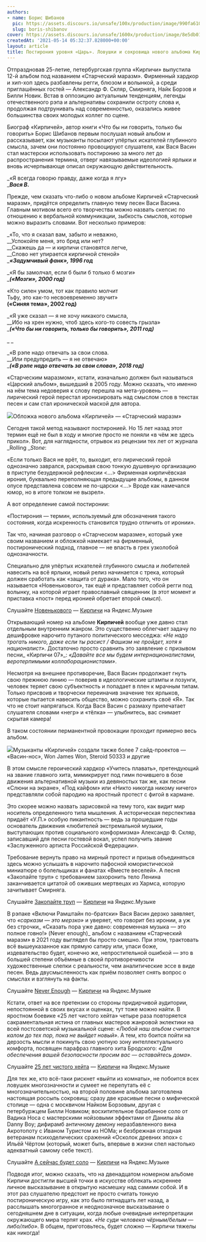 ```yaml
---
authors:
- name: Борис Шибанов
  pic: https://assets.discours.io/unsafe/100x/production/image/990fa610-b62b-11ea-9d86-8d2df7a5d6f3.jpg
  slug: boris-shibanov
cover: https://assets.discours.io/unsafe/1600x/production/image/8e5db010-b475-11eb-a787-fb1b39f5d289.jpg
createdAt: '2021-05-14 05:32:37.828000+00:00'
layout: article
title: Постирония уровня «Царь». Ловушки и сокровища нового альбома Кирпичей
---
```


Отпраздновав 25-летие, петербургская группа «Кирпичи» выпустила 12-й альбом под названием «Старческий маразм». Фирменный хардкор и хип-хоп здесь разбавлены регги, блюзом и волынкой, а среди приглашённых гостей — Александр Ф. Скляр, Смирняга, Найк Борзов и Билли Новик. Встав в оппозицию актуальным тенденциям, легенды отечественного рэпа и альтернативы сохранили остроту слова и, продолжая подтрунивать над современностью, оказались живее большинства своих молодых коллег по сцене. 

Биограф «Кирпичей», автор книги «Что бы ни говорить, только бы говорить» Борис Шибанов первым послушал новый альбом и рассказывает, как музыканты посылают упёртых искателей глубинного смысла, зачем они постоянно провоцируют слушателя, как Вася Васин стал мастерски использовать постиронию за много лет до распространения термина, отверг навязываемые идеологией ярлыки и вновь исчерпывающе описал окружающую действительность.

_«Я всегда говорю правду, даже когда я лгу»  
_**_Вася В_.**

Прежде, чем сказать что-либо о новом альбоме Кирпичей «Старческий маразм», придётся определить главную тему песен Васи Васина. Главным мотивом всего его творчества можно назвать скепсис по отношению к вербальной коммуникации, зыбкость смыслов, которые можно выразить словами. Вот н﻿есколько примеров:

_«То, что я сказал вам, забыто и неважно,  
__Успокойте меня, это бред или нет?  
__Скажешь да — и кирпичи становятся легче,  
__Слово нет упирается кирпичной стеной»  
__**«Задумчивый фанк», 1996 год**_

_«Я бы замолчал, если б были б только б мозги»  
__**(«Мозги», 2000 год)**_

«Кто силен умом, тот как правило молчит  
Тьфу, это как-то несвоевременно звучит»  
**(«Синяя тема», 2002 год)**

_«Я уже сказал — я не хочу никакого смысла,  
__Ибо на хрен нужно, чтоб здесь кого-то совесть грызла»  
__**(«Что бы ни говорить, только бы говорить», 2011 год)**_

_ _

_«В рэпе надо отвечать за свои слова.  
__Или предупредить — я не отвечаю»  
__**﻿(«В рэпе надо отвечать за свои слова», 2018 год)﻿**_

«Старческим маразмом», кстати, изначально должен был называться «Царский альбом», вышедший в 2005 году. Можно сказать, что именно на нём тема недоверия к слову перешла на мета-уровень — лирический герой перестал иронизировать над смыслом слов в текстах песен и сам стал иронической маской для автора.​

![](https://assets.discours.io/unsafe/900x/production/image/ab3913f0-b475-11eb-a787-fb1b39f5d289.jpg)Обложка нового альбома «Кирпичей» — «Старческий маразм»

Сегодня такой метод называют постиронией. Но 15 лет назад этот термин ещё не был в ходу и многие просто не поняли «в чём же здесь прикол». Вот, для наглядности, отрывок из рецензии тех лет от журнала _Rolling __Stone_:  


«Если только Вася не врёт, то, выходит, его лирический герой однозначно заврался, раскрывая свою тонкую душевную организацию в приступе безудержной рефлексии <…> Фирменная кирпичёвская ирония, буквально переполняющая предыдущие альбомы, в данном опусе представлена совсем не по-царски <…> Вроде как намечался юмор, но в итоге толком не вызрел».

А вот определение самой постиронии: 

«Постирония — термин, используемый для обозначения такого состояния, когда искренность становится трудно отличить от иронии».

Так что, начиная разговор о «Старческом маразме», который уже своим названием и обложкой намекает на фирменный, постиронический подход, главное — не впасть в грех узколобой однозначности. 

Специально для упёртых искателей глубинного смысла и любителей навесить на всё ярлыки, новый релиз начинается с трека, который должен сработать как «защита от дурака». Мало того, что он называется «Новенькового», так ещё и представляет собой регги под волынку, на которой играет православный священник (в этот момент и приставка «пост» перед иронией обретает второй смысл).

Слушайте <a href="https://music.yandex.ru/album/15563776/track/82960375">Новенькового</a> — <a href="https://music.yandex.ru/artist/41056">Кирпичи</a> на Яндекс.Музыке<span class="rangySelectionBoundary">﻿</span>  


Открывающий номер на альбоме **Кирпичей** вообще уже давно стал отдельным внутренним жанром. Это существенно облегчает задачу по дешифровке нарочито путаного политического месседжа: _«Не надо трогать никого, даже если ты расист / Фашизм не пройдет, хотя я националист»_. Достаточно просто сравнить это заявление с призывом песни_ «Кирпичи 07»_: _«Давайте все мы будем интернационалистами, веротерпимыми коллаборационистами»_.  


Несмотря на внешнее противоречие, Вася Васин продолжает гнуть свою прежнюю линию — поверив в идеологические штампы и лозунги, человек теряет свою субъектность и попадает в плен к мрачным типам. Только присвоив и творчески переиначив значение тех ярлыков, которые пытается навесить общество, можно сохранить своё «Я». Так что не стоит напрягаться. Когда Вася Васин с размаху припечатает слушателя словами «негр» и «тёлка» — улыбнитесь, вас снимает скрытая камера!

В таком состоянии перманентной провокации проходит примерно весь альбом. 

![](https://assets.discours.io/unsafe/900x/production/image/4f96fa80-b475-11eb-8296-ff486ffc497d.jpg)Музыканты «Кирпичей» создали также более 7 сайд-проектов — «Васин-нос», Won James Won, Steroid 50333 и другие

В этом смысле героический хардкор «Учитесь плавать», претендующий на звание главного хита, мимикрирует под гимн почившего в бозе движения альтернативной музыки из девяностых так же, как песни «Слюни на экране», «Под кайфом» или «Никто никогда никому ничего» представляли собой пародию на яростный протест с фигой в кармане. 

Это скорее можно назвать зарисовкой на тему того, как видит мир носитель определенного типа мышления. А историческая перспектива придаёт «У.П.» особую пикантность — ведь за прошедшие годы основатель движения «любителей экстремальной музыки, выступающих против социального конформизма» Александр Ф. Скляр, записавший для песни гостевой вокал, успел получить звание «Заслуженного артиста Российской Федерации».

Требование вернуть право на мирный протест и призыв объединяться здесь можно услышать в нарочито пафосной юмористической миниатюре о болельщиках и фанатах «Вместе веселей». А песня «Закопайте труп» с требованием захоронить тело Ленина заканчивается цитатой об оживших мертвецах из Хармса, которую зачитывает Смирняга. 

Слушайте <a href="https://music.yandex.ru/album/15563776/track/82960383">Закопайте труп</a> — <a href="https://music.yandex.ru/artist/41056">Кирпичи</a> на Яндекс.Музыке  


В рэпаке «Включи Рамштайн по-братски» Вася Васин дерзко заявляет, что _«сарказм — это мерзко»_ и уверяет, что говорит без иронии, а уж без строчки_ «Сказать пора уже давно: современная музыка — это полное говно!» (Never enough)_ альбом с названием «Старческий маразм» в 2021 году выглядел бы просто смешно. При этом, трактовать всё вышеуказанное как прямую сатиру или, упаси боже, издевательство будет, конечно же, непростительной ошибкой — это в большей степени объёмные в своей противоречивости художественные слепки с реальности, чем аналитические эссе в виде песен. Ведь двусмысленность как приём позволяет снять вопрос о смыслах и взглянуть на факты.  


Слушайте <a href="https://music.yandex.ru/album/15563776/track/82960384">Never Enough</a> — <a href="https://music.yandex.ru/artist/41056">Кирпичи</a> на Яндекс.Музыке<span class="rangySelectionBoundary">﻿</span>  


Кстати, ответ на все претензии со стороны придирчивой аудитории, непостоянной в своих вкусах и оценках, тут тоже можно найти. В яростном боевике «25 лет чистого хейта» четыре раза повторяется сакраментальная истина от главных мастеров жанровой эклектики на всей постсоветской музыкальной сцене: _«Любой наш альбом считается калом до тех пор, пока не выйдет новый»_. А тем, кто боится пойти на дерзость мысли и покинуть свою уютную зону интеллектуального комфорта, посвящен парафраз главного хита Бродского: _«Для обеспечения вашей безопасности просим вас — оставайтесь дома»_.  


Слушайте <a href="https://music.yandex.ru/album/15563776/track/82960381">25 лет чистого хейта</a> — <a href="https://music.yandex.ru/artist/41056">Кирпичи</a> на Яндекс.Музыке  


Для тех же, кто всё-таки рискнет «выйти из комнаты», не побоится всех ловушек многозначности и сумеет не перепутать её с многозначительностью, на второй половине альбома заготовлена настоящая россыпь сокровищ: сразу две красивые песни о мифической столице — одна с москвичом Найком Борзовым, другая с петербуржцем Билли Новиком; восхитительное барабанное соло от Вадика Носа с мастерскими нойзовыми эффектами от Данилы aka Danny Boy; дифирамб античному демону неразбавленного вина Акротопоту с Иваном Туристом из НОМа; и безбрежная отходная ветеранам психоделических сражений «Осколок древних эпох» с Ильёй Чёртом (который, может быть, впервые в жизни спел настолько адекватный самому себе текст).

Слушайте <a href="https://music.yandex.ru/album/15563776/track/82960395">А сейчас будет соло</a> — <a href="https://music.yandex.ru/artist/41056">Кирпичи</a> на Яндекс.Музыке

Подводя итог, можно сказать, что на двенадцатом номерном альбоме Кирпичи достигли высшей точки в искусстве облекать искреннее личное высказывание в открытую насмешку над самими собой. И в этот раз слушателю предстоит не просто считать тонкую постироническую игру, как это было пятнадцать лет назад, а расслышать многогранное и неоднозначное высказывание о сегодняшнем дне в ситуации, когда любые очевидные интерпретации окружающего мира терпят крах. _«Не суди человека чёрным/белым — либо/либо»_. В общем, приготовьтесь, будет сложно — Кирпичи тяжелы как никогда!